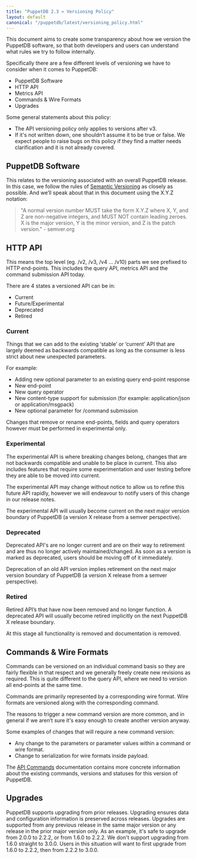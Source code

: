 ```yaml
---
title: "PuppetDB 2.3 » Versioning Policy"
layout: default
canonical: "/puppetdb/latest/versioning_policy.html"
---
```


[semver]: http://semver.org
[commands]: ./api/command/v1/commands.html

This document aims to create some transparency about how we version the PuppetDB software, so that both developers and users can understand what rules we try to follow internally.

Specifically there are a few different levels of versioning we have to consider when it comes to PuppetDB:

* PuppetDB Software
* HTTP API
* Metrics API
* Commands & Wire Formats
* Upgrades

Some general statements about this policy:

* The API versioning policy only applies to versions after v3.
* If it's not written down, one shouldn’t assume it to be true or false. We expect people to raise bugs on this policy if they find a matter needs clarification and it is not already covered.

## PuppetDB Software

This relates to the versioning associated with an overall PuppetDB release. In this case, we follow the rules of [Semantic Versioning][semver] as closely as possible. And we’ll speak about that in this document using the X.Y.Z notation:

> "A normal version number MUST take the form X.Y.Z where X, Y, and Z are non-negative integers, and MUST NOT contain leading zeroes. X is the major version, Y is the minor version, and Z is the patch version." - semver.org

## HTTP API

This means the top level (eg. /v2, /v3, /v4 ... /v10) parts we see prefixed to HTTP end-points. This includes the query API, metrics API and the command submission API today.

There are 4 states a versioned API can be in:

* Current
* Future/Experimental
* Deprecated
* Retired

### Current

Things that we can add to the existing ‘stable’ or ‘current’ API that are largely deemed as backwards compatible as long as the consumer is less strict about new unexpected parameters.

For example:

* Adding new optional parameter to an existing query end-point response
* New end-point
* New query operator
* New content-type support for submission (for example: application/json or application/msgpack)
* New optional parameter for /command submission

Changes that remove or rename end-points, fields and query operators however must be performed in experimental only.

### Experimental

The experimental API is where breaking changes belong, changes that are not backwards compatible and unable to be place in current. This also includes features that require some experimentation and user testing before they are able to be moved into current.

The experimental API may change without notice to allow us to refine this future API rapidly, however we will endeavour to notify users of this change in our release notes.

The experimental API will usually become current on the next major version boundary of PuppetDB (a version X release from a semver perspective).

### Deprecated

Deprecated API's are no longer current and are on their way to retirement and are thus no longer actively maintained/changed. As soon as a version is marked as deprecated, users should be moving off of it immediately.

Deprecation of an old API version implies retirement on the next major version boundary of PuppetDB (a version X release from a semver perspective).

### Retired

Retired API’s that have now been removed and no longer function. A deprecated API will usually become retired implicitly on the next PuppetDB X release boundary.

At this stage all functionality is removed and documentation is removed.

## Commands & Wire Formats

Commands can be versioned on an individual command basis so they are fairly flexible in that respect and we generally freely create new revisions as required. This is quite different to the query API, where we need to version all end-points at the same time.

Commands are primarily represented by a corresponding wire format. Wire formats are versioned along with the corresponding command.

The reasons to trigger a new command version are more common, and in general if we aren’t sure it's easy enough to create another version anyway.

Some examples of changes that will require a new command version:

* Any change to the parameters or parameter values within a command or wire format.
* Change to serialization for wire formats inside payload.

The [API Commands][commands] documentation contains more concrete information about the existing commands, versions and statuses for this version of PuppetDB.

## Upgrades

PuppetDB supports upgrading from prior releases. Upgrading ensures data and configuration information is preserved across releases. Upgrades are supported from any previous release in the same major version or any release in the prior major version only. As an example, it's safe to upgrade from 2.0.0 to 2.2.2, or from 1.6.0 to 2.2.2. We don't support upgrading from 1.6.0 straight to 3.0.0. Users in this situation will want to first upgrade from 1.6.0 to 2.2.2, then from 2.2.2 to 3.0.0.
